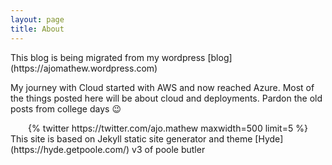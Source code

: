 ```yaml
---
layout: page
title: About
---
```

<!-- Clarity tracking code for https://blog.ajomathew.dev/ --><script>    (function(c,l,a,r,i,t,y){        c[a]=c[a]||function(){(c[a].q=c[a].q||[]).push(arguments)};        t=l.createElement(r);t.async=1;t.src="https://www.clarity.ms/tag/"+i+"?ref=bwt";        y=l.getElementsByTagName(r)[0];y.parentNode.insertBefore(t,y);    })(window, document, "clarity", "script", "6zjz4tmecp");</script>

<!-- Global site tag (gtag.js) - Google Analytics -->
<script async src="https://www.googletagmanager.com/gtag/js?id=UA-173531397-1"></script>
<script>
  window.dataLayer = window.dataLayer || [];
  function gtag(){dataLayer.push(arguments);}
  gtag('js', new Date());

  gtag('config', 'UA-173531397-1');
</script>
<p class="message">
  This blog is being migrated from my wordpress [blog](https://ajomathew.wordpress.com)
</p>

 My journey with Cloud started with AWS and now reached Azure. Most of the things posted here will be about cloud and deployments. Pardon the old posts from college days 😉
 <div class='jekyll-twitter-plugin' align="center">
{% twitter https://twitter.com/ajo.mathew maxwidth=500 limit=5 %}
  </div>
This site is based on Jekyll static site generator and theme [Hyde](https://hyde.getpoole.com/) v3 of poole butler
